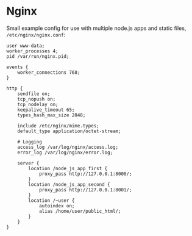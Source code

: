 # Nginx

Small example config for use with multiple node.js apps and static files, `/etc/nginx/nginx.conf`:

    user www-data;
    worker_processes 4;
    pid /var/run/nginx.pid;

    events {
        worker_connections 768;
    }

    http {
        sendfile on;
        tcp_nopush on;
        tcp_nodelay on;
        keepalive_timeout 65;
        types_hash_max_size 2048;

        include /etc/nginx/mime.types;
        default_type application/octet-stream;

        # Logging
        access_log /var/log/nginx/access.log;
        error_log /var/log/nginx/error.log;

        server {
            location /node_js_app_first {
                proxy_pass http://127.0.0.1:8000/;
            }
            location /node_js_app_second {
                proxy_pass http://127.0.0.1:8001/;
            }
            location /~user {
                autoindex on;
                alias /home/user/public_html/;
            }
        }
    }
